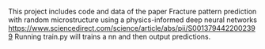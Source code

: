 This project includes code and data of the paper Fracture pattern prediction with random microstructure using a physics-informed deep neural networks https://www.sciencedirect.com/science/article/abs/pii/S0013794422002399
Running train.py will trains a nn and then output predictions. 
